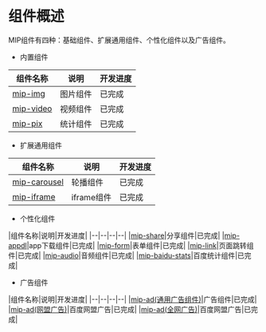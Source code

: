 # 组件概述

MIP组件有四种：基础组件、扩展通用组件、个性化组件以及广告组件。

- 内置组件

|组件名称|说明|开发进度|
|--|--|--|
|[mip-img](/#./docs/4-widget/2-inner-widget/img-widget.md)|图片组件|已完成|
|[mip-video](/#./docs/4-widget/2-inner-widget/mip-video.md)|视频组件|已完成|
|[mip-pix](/#./docs/4-widget/2-inner-widget/mip-pix.md)| 统计组件|已完成|

- 扩展通用组件

|组件名称|说明|开发进度|
|--|--|--|
|[mip-carousel](/#./docs/4-widget/3-extend-widget/carousel-widget.md)|轮播组件|已完成|
|[mip-iframe](/#./docs/4-widget/3-extend-widget/iframe-widget.md)|iframe组件|已完成|

- 个性化组件

|组件名称|说明|开发进度|
|--|--|--|--|
|[mip-share](/#./docs/4-widget/4-customize-widget/share-widget.md)|分享组件|已完成|
|[mip-appdl](/#./docs/4-widget/4-customize-widget/appdl-widget.md)|app下载组件|已完成|
|[mip-form](/#./docs/4-widget/4-customize-widget/form-widget.md)|表单组件|已完成|
|[mip-link](/#./docs/4-widget/4-customize-widget/link-widget.md)|页面跳转组件|已完成|
|[mip-audio](/#./docs/4-widget/4-customize-widget/audio-widget.md)|音频组件|已完成|
|[mip-baidu-stats](/#./docs/4-widget/4-customize-widget/baidu-anlysis.md)|百度统计组件|已完成|

- 广告组件

|组件名称|说明|开发进度|
|--|--|--|--|
|[mip-ad(通用广告组件)](http://mip.baidu.com/#./docs/4-widget/5-ad-widget/ads/ad-comm-widget.md)|广告组件|已完成|
|[mip-ad(网盟广告)](/#./docs/4-widget/5-ad-widget/ads/ad-baidu-widget.md)|百度网盟广告|已完成|
|[mip-ad(全网广告)](/#./docs/4-widget/5-ad-widget/ads/ad-qwang-widget.md)|百度网盟广告|已完成|
